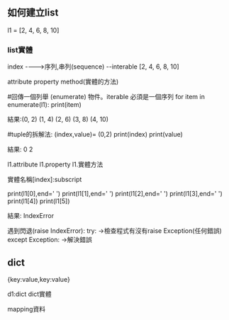 ## 如何建立list 
l1 = [2, 4, 6, 8, 10]
### list實體
index ---->序列,串列(sequence) --interable
[2, 4, 6, 8, 10]

attribute
property
method(實體的方法)

#回傳一個列舉 (enumerate) 物件。iterable 必須是一個序列
for item in enumerate(l1):
    print(item)

結果:(0, 2)
     (1, 4)
     (2, 6)
     (3, 8)
     (4, 10)

#tuple的拆解法:
(index,value)= (0,2)
print(index)
print(value)

結果:  0
       2

l1.attribute
l1.property
l1.實體方法

實體名稱[index]:subscript


print(l1[0],end=' ')
print(l1[1],end=' ')
print(l1[2],end=' ')
print(l1[3],end=' ')
print(l1[4])
print(l1[5])

結果: IndexError

遇到閃退(raise IndexError):
try:
->檢查程式有沒有raise Exception(任何錯誤)
except Exception:
->解決錯誤



## dict
{key:value,key:value}

d1:dict
dict實體

mapping資料


